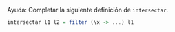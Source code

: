 Ayuda: Completar la siguiente definición de `intersectar`.

```haskell
intersectar l1 l2 = filter (\x -> ...) l1
```